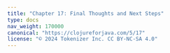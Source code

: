 ```yaml
---
title: "Chapter 17: Final Thoughts and Next Steps"
type: docs
nav_weight: 170000
canonical: "https://clojureforjava.com/5/17"
license: "© 2024 Tokenizer Inc. CC BY-NC-SA 4.0"
---
```

